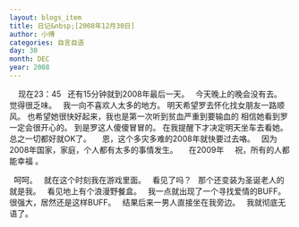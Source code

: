 ```yaml
---
layout: blogs_item
title: 日记&nbsp;[2008年12月30日]
author: 小傅
categories: 自言自语
day: 30
month: DEC
year: 2008
---
```




&nbsp;
&nbsp;
现在23：45
&nbsp; 还有15分钟就到2008年最后一天。
&nbsp; 今天晚上的晚会没有去。
&nbsp; 觉得很乏味。
&nbsp; 我一向不喜欢人太多的地方。
明天希望罗去怀化找女朋友一路顺风。
也希望她很快好起来，我也是第一次听到贫血严重到要输血的
相信她看到罗一定会很开心的。
到是罗这人傻傻冒冒的。
在我提醒下才决定明天坐车去看她。
总之一切都好就OK了。
&nbsp;
&nbsp; 恩，这个多灾多难的2008年就快要过去咯。
&nbsp; 因为2008年国家，家庭，个人都有太多的事情发生。
&nbsp;
&nbsp; 在2009年
&nbsp;
&nbsp; 祝，所有的人都能幸福 。
&nbsp;
&nbsp;
&nbsp;
&nbsp;
&nbsp;
&nbsp;
&nbsp;
&nbsp;

&nbsp; 呵呵。
&nbsp; 就在这个时刻我在游戏里面。
&nbsp; 看见了吗？
&nbsp; 那个还变装为圣诞老人的就是我。
&nbsp; 看见地上有个浪漫野餐盒。
&nbsp; 我一点就出现了一个寻找爱情的BUFF。
&nbsp; 很强大，居然还是这样BUFF。
&nbsp; 结果后来一男人直接坐在我旁边。
&nbsp; 我就彻底无语了。
&nbsp;


